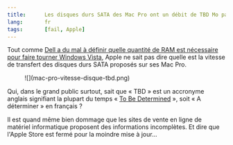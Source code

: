 ```yaml
---
title:      Les disques durs SATA des Mac Pro ont un débit de TBD Mo par seconde... hein?
lang:       fr
tags:       [fail, Apple]
---
```


Tout comme [Dell a du mal à définir quelle quantité de RAM est nécessaire pour faire tourner Windows Vista](/2008/01/pour-faire-tourner-vista-sur-un-ordinateur-dell-il-en-faut-de-la-ram.html), Apple ne sait pas dire quelle est la vitesse de transfert des disques durs SATA proposés sur ses Mac Pro.


<figure markdown="1">
  ![](mac-pro-vitesse-disque-tbd.png)
</figure>


Qui, dans le grand public surtout, sait que « TBD » est un accronyme anglais signifiant la plupart du temps « [To Be Determined](http://en.wikipedia.org/wiki/To_be_determined) », soit « A déterminer » en français ?

Il est quand même bien dommage que les sites de vente en ligne de matériel informatique proposent des informations incomplètes. Et dire que l'Apple Store est fermé pour la moindre mise à jour...
